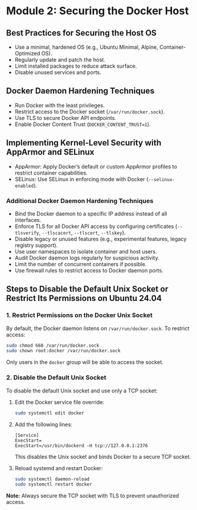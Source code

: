 # Module 2: Securing the Docker Host

## Best Practices for Securing the Host OS
- Use a minimal, hardened OS (e.g., Ubuntu Minimal, Alpine, Container-Optimized OS).
- Regularly update and patch the host.
- Limit installed packages to reduce attack surface.
- Disable unused services and ports.

## Docker Daemon Hardening Techniques
- Run Docker with the least privileges.
- Restrict access to the Docker socket (`/var/run/docker.sock`).
- Use TLS to secure Docker API endpoints.
- Enable Docker Content Trust (`DOCKER_CONTENT_TRUST=1`).

## Implementing Kernel-Level Security with AppArmor and SELinux
- AppArmor: Apply Docker’s default or custom AppArmor profiles to restrict container capabilities.
- SELinux: Use SELinux in enforcing mode with Docker (`--selinux-enabled`).

### Additional Docker Daemon Hardening Techniques

- Bind the Docker daemon to a specific IP address instead of all interfaces.
- Enforce TLS for all Docker API access by configuring certificates (`--tlsverify`, `--tlscacert`, `--tlscert`, `--tlskey`).
- Disable legacy or unused features (e.g., experimental features, legacy registry support).
- Use user namespaces to isolate container and host users.
- Audit Docker daemon logs regularly for suspicious activity.
- Limit the number of concurrent containers if possible.
- Use firewall rules to restrict access to Docker daemon ports.

## Steps to Disable the Default Unix Socket or Restrict Its Permissions on Ubuntu 24.04

### 1. Restrict Permissions on the Docker Unix Socket

By default, the Docker daemon listens on `/var/run/docker.sock`. To restrict access:

```bash
sudo chmod 660 /var/run/docker.sock
sudo chown root:docker /var/run/docker.sock
```
Only users in the `docker` group will be able to access the socket.

### 2. Disable the Default Unix Socket

To disable the default Unix socket and use only a TCP socket:

1. Edit the Docker service file override:
    ```bash
    sudo systemctl edit docker
    ```
2. Add the following lines:
    ```
    [Service]
    ExecStart=
    ExecStart=/usr/bin/dockerd -H tcp://127.0.0.1:2376
    ```
    This disables the Unix socket and binds Docker to a secure TCP socket.

3. Reload systemd and restart Docker:
    ```bash
    sudo systemctl daemon-reload
    sudo systemctl restart docker
    ```

**Note:** Always secure the TCP socket with TLS to prevent unauthorized access.